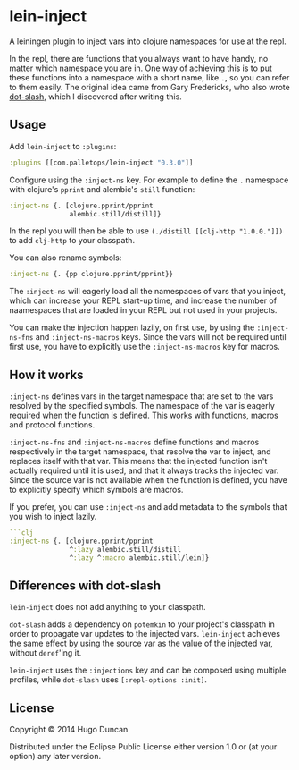 # lein-inject

A leiningen plugin to inject vars into clojure namespaces for use at
the repl.

In the repl, there are functions that you always want to have handy,
no matter which namespace you are in.  One way of achieving this is to
put these functions into a namespace with a short name, like `.`, so
you can refer to them easily.  The original idea came from Gary
Fredericks, who also wrote [dot-slash][dot-slash], which I discovered
after writing this.

## Usage

Add `lein-inject` to `:plugins`:

```clj
:plugins [[com.palletops/lein-inject "0.3.0"]]
```

Configure using the `:inject-ns` key.  For example to define the `.`
namespace with clojure's `pprint` and alembic's `still` function:

```clj
:inject-ns {. [clojure.pprint/pprint
               alembic.still/distill]}
```

In the repl you will then be able to use `(./distill
[[clj-http "1.0.0."]])` to add `clj-http` to your classpath.

You can also rename symbols:

```clj
:inject-ns {. {pp clojure.pprint/pprint}}
```

The `:inject-ns` will eagerly load all the namespaces of vars that you
inject, which can increase your REPL start-up time, and increase the
number of naamespaces that are loaded in your REPL but not used in
your projects.

You can make the injection happen lazily, on first use, by using the
`:inject-ns-fns` and `:inject-ns-macros` keys.  Since the vars will
not be required until first use, you have to explicitly use the
`:inject-ns-macros` key for macros.

## How it works

`:inject-ns` defines vars in the target namespace that are set to the
vars resolved by the specified symbols.  The namespace of the var is
eagerly required when the function is defined.  This works with
functions, macros and protocol functions.

`:inject-ns-fns` and `:inject-ns-macros` define functions and macros
 respectively in the target namespace, that resolve the var to inject,
 and replaces itself with that var.  This means that the injected
 function isn't actually required until it is used, and that it always
 tracks the injected var.  Since the source var is not available when
 the function is defined, you have to explicitly specify which symbols
 are macros.

If you prefer, you can use `:inject-ns` and add metadata to the
symbols that you wish to inject lazily.

```clj
```clj
:inject-ns {. [clojure.pprint/pprint
               ^:lazy alembic.still/distill
               ^:lazy ^:macro alembic.still/lein]}
```

## Differences with dot-slash

`lein-inject` does not add anything to your classpath.

`dot-slash` adds a dependency on `potemkin` to your project's
classpath in order to propagate var updates to the injected
vars. `lein-inject` achieves the same effect by using the source var
as the value of the injected var, without `deref`'ing it.

`lein-inject` uses the `:injections` key and can be composed using
multiple profiles, while `dot-slash` uses `[:repl-options :init]`.

## License

Copyright © 2014 Hugo Duncan

Distributed under the Eclipse Public License either version 1.0 or (at
your option) any later version.


[dot-slash]:https://github.com/gfredericks/dot-slash "Gary Fredericks' dot-slash plugin"
